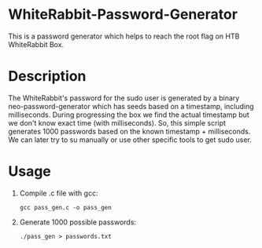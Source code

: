 # WhiteRabbit-Password-Generator
This is a password generator which helps to reach the root flag on HTB WhiteRabbit Box.

# Description
The WhiteRabbit's password for the sudo user is generated by a binary neo-password-generator which
has seeds based on a timestamp, including milliseconds. During progressing the box we find the actual
timestamp but we don't know exact time (with milliseconds). So, this simple script generates 1000 passwords
based on the known timestamp + milliseconds. We can later try to su manually or use other specific tools to
get sudo user.

# Usage
1. Compile .c file with gcc:

   ```gcc pass_gen.c -o pass_gen```

2. Generate 1000 possible passwords:

   ```./pass_gen > passwords.txt```
